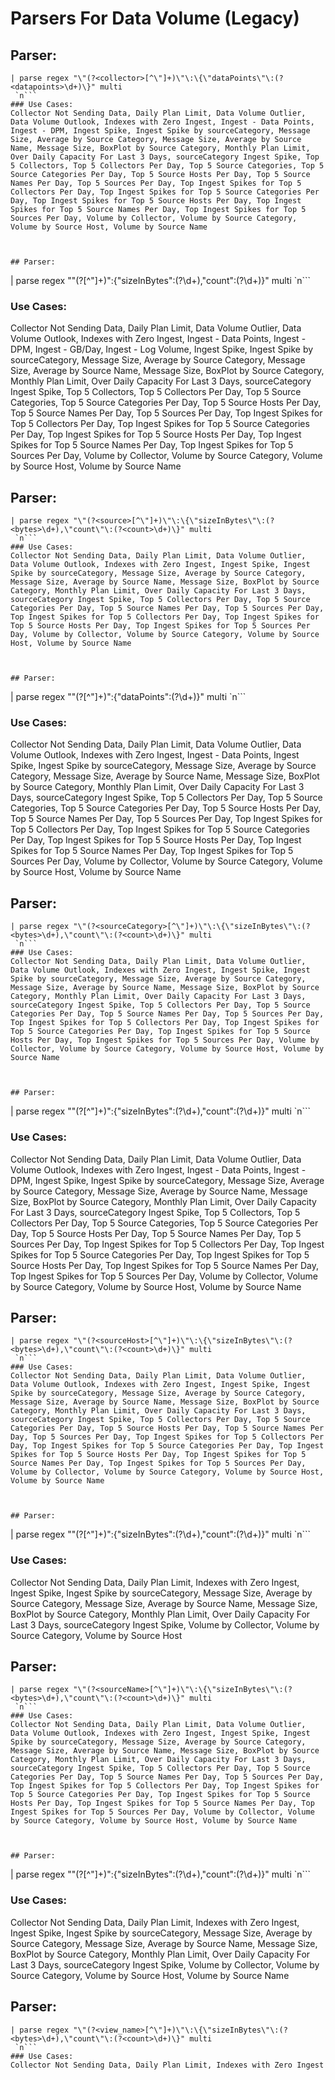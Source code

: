 # Parsers For Data Volume (Legacy)

## Parser:
```
| parse regex "\"(?<collector>[^\"]+)\"\:\{\"dataPoints\"\:(?<datapoints>\d+)\}" multi
 `n```
### Use Cases:
Collector Not Sending Data, Daily Plan Limit, Data Volume Outlier, Data Volume Outlook, Indexes with Zero Ingest, Ingest - Data Points, Ingest - DPM, Ingest Spike, Ingest Spike by sourceCategory, Message Size, Average by Source Category, Message Size, Average by Source Name, Message Size, BoxPlot by Source Category, Monthly Plan Limit, Over Daily Capacity For Last 3 Days, sourceCategory Ingest Spike, Top 5 Collectors, Top 5 Collectors Per Day, Top 5 Source Categories, Top 5 Source Categories Per Day, Top 5 Source Hosts Per Day, Top 5 Source Names Per Day, Top 5 Sources Per Day, Top Ingest Spikes for Top 5 Collectors Per Day, Top Ingest Spikes for Top 5 Source Categories Per Day, Top Ingest Spikes for Top 5 Source Hosts Per Day, Top Ingest Spikes for Top 5 Source Names Per Day, Top Ingest Spikes for Top 5 Sources Per Day, Volume by Collector, Volume by Source Category, Volume by Source Host, Volume by Source Name



## Parser:
```
| parse regex "\"(?<collector>[^\"]+)\"\:\{\"sizeInBytes\"\:(?<bytes>\d+),\"count\"\:(?<count>\d+)\}" multi
 `n```
### Use Cases:
Collector Not Sending Data, Daily Plan Limit, Data Volume Outlier, Data Volume Outlook, Indexes with Zero Ingest, Ingest - Data Points, Ingest - DPM, Ingest - GB/Day, Ingest - Log Volume, Ingest Spike, Ingest Spike by sourceCategory, Message Size, Average by Source Category, Message Size, Average by Source Name, Message Size, BoxPlot by Source Category, Monthly Plan Limit, Over Daily Capacity For Last 3 Days, sourceCategory Ingest Spike, Top 5 Collectors, Top 5 Collectors Per Day, Top 5 Source Categories, Top 5 Source Categories Per Day, Top 5 Source Hosts Per Day, Top 5 Source Names Per Day, Top 5 Sources Per Day, Top Ingest Spikes for Top 5 Collectors Per Day, Top Ingest Spikes for Top 5 Source Categories Per Day, Top Ingest Spikes for Top 5 Source Hosts Per Day, Top Ingest Spikes for Top 5 Source Names Per Day, Top Ingest Spikes for Top 5 Sources Per Day, Volume by Collector, Volume by Source Category, Volume by Source Host, Volume by Source Name



## Parser:
```
| parse regex "\"(?<source>[^\"]+)\"\:\{\"sizeInBytes\"\:(?<bytes>\d+),\"count\"\:(?<count>\d+)\}" multi
 `n```
### Use Cases:
Collector Not Sending Data, Daily Plan Limit, Data Volume Outlier, Data Volume Outlook, Indexes with Zero Ingest, Ingest Spike, Ingest Spike by sourceCategory, Message Size, Average by Source Category, Message Size, Average by Source Name, Message Size, BoxPlot by Source Category, Monthly Plan Limit, Over Daily Capacity For Last 3 Days, sourceCategory Ingest Spike, Top 5 Collectors Per Day, Top 5 Source Categories Per Day, Top 5 Source Names Per Day, Top 5 Sources Per Day, Top Ingest Spikes for Top 5 Collectors Per Day, Top Ingest Spikes for Top 5 Source Hosts Per Day, Top Ingest Spikes for Top 5 Sources Per Day, Volume by Collector, Volume by Source Category, Volume by Source Host, Volume by Source Name



## Parser:
```
| parse regex "\"(?<sourcecategory>[^\"]+)\"\:\{\"dataPoints\"\:(?<datapoints>\d+)\}" multi
 `n```
### Use Cases:
Collector Not Sending Data, Daily Plan Limit, Data Volume Outlier, Data Volume Outlook, Indexes with Zero Ingest, Ingest - Data Points, Ingest Spike, Ingest Spike by sourceCategory, Message Size, Average by Source Category, Message Size, Average by Source Name, Message Size, BoxPlot by Source Category, Monthly Plan Limit, Over Daily Capacity For Last 3 Days, sourceCategory Ingest Spike, Top 5 Collectors Per Day, Top 5 Source Categories, Top 5 Source Categories Per Day, Top 5 Source Hosts Per Day, Top 5 Source Names Per Day, Top 5 Sources Per Day, Top Ingest Spikes for Top 5 Collectors Per Day, Top Ingest Spikes for Top 5 Source Categories Per Day, Top Ingest Spikes for Top 5 Source Hosts Per Day, Top Ingest Spikes for Top 5 Source Names Per Day, Top Ingest Spikes for Top 5 Sources Per Day, Volume by Collector, Volume by Source Category, Volume by Source Host, Volume by Source Name



## Parser:
```
| parse regex "\"(?<sourceCategory>[^\"]+)\"\:\{\"sizeInBytes\"\:(?<bytes>\d+),\"count\"\:(?<count>\d+)\}" multi
 `n```
### Use Cases:
Collector Not Sending Data, Daily Plan Limit, Data Volume Outlier, Data Volume Outlook, Indexes with Zero Ingest, Ingest Spike, Ingest Spike by sourceCategory, Message Size, Average by Source Category, Message Size, Average by Source Name, Message Size, BoxPlot by Source Category, Monthly Plan Limit, Over Daily Capacity For Last 3 Days, sourceCategory Ingest Spike, Top 5 Collectors Per Day, Top 5 Source Categories Per Day, Top 5 Source Names Per Day, Top 5 Sources Per Day, Top Ingest Spikes for Top 5 Collectors Per Day, Top Ingest Spikes for Top 5 Source Categories Per Day, Top Ingest Spikes for Top 5 Source Hosts Per Day, Top Ingest Spikes for Top 5 Sources Per Day, Volume by Collector, Volume by Source Category, Volume by Source Host, Volume by Source Name



## Parser:
```
| parse regex "\"(?<sourcecategory>[^\"]+)\"\:\{\"sizeInBytes\"\:(?<bytes>\d+),\"count\"\:(?<count>\d+)\}" multi
 `n```
### Use Cases:
Collector Not Sending Data, Daily Plan Limit, Data Volume Outlier, Data Volume Outlook, Indexes with Zero Ingest, Ingest - Data Points, Ingest - DPM, Ingest Spike, Ingest Spike by sourceCategory, Message Size, Average by Source Category, Message Size, Average by Source Name, Message Size, BoxPlot by Source Category, Monthly Plan Limit, Over Daily Capacity For Last 3 Days, sourceCategory Ingest Spike, Top 5 Collectors, Top 5 Collectors Per Day, Top 5 Source Categories, Top 5 Source Categories Per Day, Top 5 Source Hosts Per Day, Top 5 Source Names Per Day, Top 5 Sources Per Day, Top Ingest Spikes for Top 5 Collectors Per Day, Top Ingest Spikes for Top 5 Source Categories Per Day, Top Ingest Spikes for Top 5 Source Hosts Per Day, Top Ingest Spikes for Top 5 Source Names Per Day, Top Ingest Spikes for Top 5 Sources Per Day, Volume by Collector, Volume by Source Category, Volume by Source Host, Volume by Source Name



## Parser:
```
| parse regex "\"(?<sourceHost>[^\"]+)\"\:\{\"sizeInBytes\"\:(?<bytes>\d+),\"count\"\:(?<count>\d+)\}" multi
 `n```
### Use Cases:
Collector Not Sending Data, Daily Plan Limit, Data Volume Outlier, Data Volume Outlook, Indexes with Zero Ingest, Ingest Spike, Ingest Spike by sourceCategory, Message Size, Average by Source Category, Message Size, Average by Source Name, Message Size, BoxPlot by Source Category, Monthly Plan Limit, Over Daily Capacity For Last 3 Days, sourceCategory Ingest Spike, Top 5 Collectors Per Day, Top 5 Source Categories Per Day, Top 5 Source Hosts Per Day, Top 5 Source Names Per Day, Top 5 Sources Per Day, Top Ingest Spikes for Top 5 Collectors Per Day, Top Ingest Spikes for Top 5 Source Categories Per Day, Top Ingest Spikes for Top 5 Source Hosts Per Day, Top Ingest Spikes for Top 5 Source Names Per Day, Top Ingest Spikes for Top 5 Sources Per Day, Volume by Collector, Volume by Source Category, Volume by Source Host, Volume by Source Name



## Parser:
```
| parse regex "\"(?<sourcehost>[^\"]+)\"\:\{\"sizeInBytes\"\:(?<bytes>\d+),\"count\"\:(?<count>\d+)\}" multi
 `n```
### Use Cases:
Collector Not Sending Data, Daily Plan Limit, Indexes with Zero Ingest, Ingest Spike, Ingest Spike by sourceCategory, Message Size, Average by Source Category, Message Size, Average by Source Name, Message Size, BoxPlot by Source Category, Monthly Plan Limit, Over Daily Capacity For Last 3 Days, sourceCategory Ingest Spike, Volume by Collector, Volume by Source Category, Volume by Source Host



## Parser:
```
| parse regex "\"(?<sourceName>[^\"]+)\"\:\{\"sizeInBytes\"\:(?<bytes>\d+),\"count\"\:(?<count>\d+)\}" multi
 `n```
### Use Cases:
Collector Not Sending Data, Daily Plan Limit, Data Volume Outlier, Data Volume Outlook, Indexes with Zero Ingest, Ingest Spike, Ingest Spike by sourceCategory, Message Size, Average by Source Category, Message Size, Average by Source Name, Message Size, BoxPlot by Source Category, Monthly Plan Limit, Over Daily Capacity For Last 3 Days, sourceCategory Ingest Spike, Top 5 Collectors Per Day, Top 5 Source Categories Per Day, Top 5 Source Names Per Day, Top 5 Sources Per Day, Top Ingest Spikes for Top 5 Collectors Per Day, Top Ingest Spikes for Top 5 Source Categories Per Day, Top Ingest Spikes for Top 5 Source Hosts Per Day, Top Ingest Spikes for Top 5 Source Names Per Day, Top Ingest Spikes for Top 5 Sources Per Day, Volume by Collector, Volume by Source Category, Volume by Source Host, Volume by Source Name



## Parser:
```
| parse regex "\"(?<sourcename>[^\"]+)\"\:\{\"sizeInBytes\"\:(?<bytes>\d+),\"count\"\:(?<count>\d+)\}" multi
 `n```
### Use Cases:
Collector Not Sending Data, Daily Plan Limit, Indexes with Zero Ingest, Ingest Spike, Ingest Spike by sourceCategory, Message Size, Average by Source Category, Message Size, Average by Source Name, Message Size, BoxPlot by Source Category, Monthly Plan Limit, Over Daily Capacity For Last 3 Days, sourceCategory Ingest Spike, Volume by Collector, Volume by Source Category, Volume by Source Host, Volume by Source Name



## Parser:
```
| parse regex "\"(?<view_name>[^\"]+)\"\:\{\"sizeInBytes\"\:(?<bytes>\d+),\"count\"\:(?<count>\d+)\}" multi
 `n```
### Use Cases:
Collector Not Sending Data, Daily Plan Limit, Indexes with Zero Ingest


